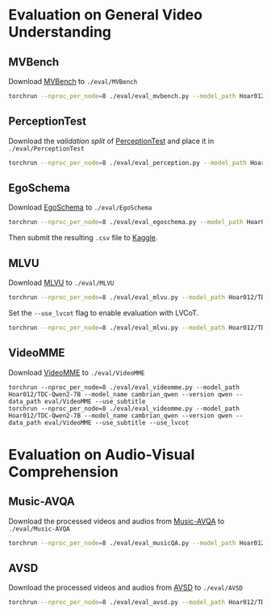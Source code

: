 # Evaluation on General Video Understanding

## MVBench

Download [MVBench](https://huggingface.co/datasets/OpenGVLab/MVBench) to `./eval/MVBench`

```bash
torchrun --nproc_per_node=8 ./eval/eval_mvbench.py --model_path Hoar012/TDC-Qwen2-7B --model_name cambrian_qwen --version qwen --data_path eval/MVBench
```

## PerceptionTest

Download the *validation split* of [PerceptionTest](https://github.com/google-deepmind/perception_test) and place it in `./eval/PerceptionTest`

```bash
torchrun --nproc_per_node=8 ./eval/eval_perception.py --model_path Hoar012/TDC-Qwen2-7B --model_name cambrian_qwen --version qwen --data_path eval/PerceptionTest
```

## EgoSchema

Download [EgoSchema](https://github.com/egoschema/EgoSchema) to `./eval/EgoSchema`

```bash
torchrun --nproc_per_node=8 ./eval/eval_egoschema.py --model_path Hoar012/TDC-Qwen2-7B --model_name cambrian_qwen --version qwen --data_path eval/EgoSchema
```

Then submit the resulting `.csv` file to [Kaggle](https://www.kaggle.com/competitions/egoschema-public/submissions).


## MLVU

Download [MLVU](https://huggingface.co/datasets/MLVU/MVLU) to `./eval/MLVU`

```bash
torchrun --nproc_per_node=8 ./eval/eval_mlvu.py --model_path Hoar012/TDC-Qwen2-7B --model_name cambrian_qwen --version qwen --data_path eval/MLVU
```

Set the `--use_lvcot` flag to enable evaluation with LVCoT.

```bash
torchrun --nproc_per_node=8 ./eval/eval_mlvu.py --model_path Hoar012/TDC-Qwen2-7B --model_name cambrian_qwen --version qwen --data_path eval/MLVU --use_lvcot
```

## VideoMME

Download [VideoMME](https://github.com/BradyFU/Video-MME?tab=readme-ov-file#-dataset) to `./eval/VideoMME`

```
torchrun --nproc_per_node=8 ./eval/eval_videomme.py --model_path Hoar012/TDC-Qwen2-7B --model_name cambrian_qwen --version qwen --data_path eval/VideoMME --use_subtitle
torchrun --nproc_per_node=8 ./eval/eval_videomme.py --model_path Hoar012/TDC-Qwen2-7B --model_name cambrian_qwen --version qwen --data_path eval/VideoMME --use_subtitle --use_lvcot 
```

# Evaluation on Audio-Visual Comprehension

## Music-AVQA

Download the processed videos and audios from [Music-AVQA](https://huggingface.co/datasets/Hoar012/TDC_training_data) to `./eval/Music-AVQA`


```bash
torchrun --nproc_per_node=8 ./eval/eval_musicQA.py --model_path Hoar012/TDC-Qwen2-7B --model_name cambrian_qwen --version qwen --data_path eval/Music-AVQA --test_file data/AV_data/Music-AVQA/avqa-test.json
```

## AVSD

Download the processed videos and audios from [AVSD](https://huggingface.co/datasets/Hoar012/TDC_training_data) to `./eval/AVSD`


```bash
torchrun --nproc_per_node=8 ./eval/eval_avsd.py --model_path Hoar012/TDC-Qwen2-7B --model_name cambrian_qwen --version qwen --data_path eval/AVSD --test_file eval/AVSD/avsd_val.json
```